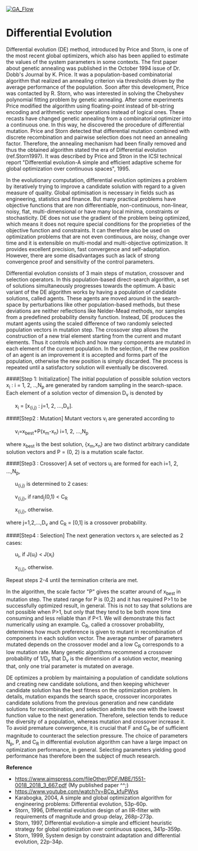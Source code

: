 <a href="https://en.wikipedia.org/wiki/Differential_evolution"><img src="https://upload.wikimedia.org/wikipedia/commons/thumb/e/e0/Ackley.gif/220px-Ackley.gif" title="GA" alt="GA_Flow"></a>



# Differential Evolution

Differential evolution (DE) method, introduced by Price and Storn, is one of the most recent global optimizers, which also has been applied to estimate the values of the system parameters in some contexts. The first paper about genetic annealing was published in the October 1994 issue of Dr. Dobb's Journal by K. Price. It was a population-based combinatorial algorithm that realized an annealing criterion via thresholds driven by the average performance of the population. Soon after this development, Price was contacted by R. Storn, who was interested in solving the Chebyshev polynomial fitting problem by genetic annealing. After some experiments Price modified the algorithm using floating-point instead of bit-string encoding and arithmetic vector operations instead of logical ones. These recasts have changed genetic annealing from a combinatorial optimizer into a continuous one. In this way, he discovered the procedure of differential mutation. Price and Storn detected that differential mutation combined with discrete recombination and pairwise selection does not need an annealing factor. Therefore, the annealing mechanism had been finally removed and thus the obtained algorithm stated the era of Differential evolution (ref.Storn1997). It was described by Price and Stron in the ICSI technical report "Differential evolution-A simple and efficient adaptive scheme for global optimization over continuous spaces", 1995.

In the evolutionary computation, differential evolution optimizes a problem by iteratively trying to improve a candidate solution with regard to a given measure of quality. Global optimisation is necessary in fields such as engineering, statistics and finance. But many practical problems have objective functions that are non differentiable, non-continuous, non-linear, noisy, flat, multi-dimensional or have many local minima, constraints or stochasticity. DE does not use the gradient of the problem being optimized, which means it does not require special conditions for the proprieties of the objective function and constraints. It can therefore also be used on optimization problems that are not even continuous, are noisy, change over time and it is extensible on multi-modal and multi-objective optimization. It provides excellent precision, fast convergence and self-adaptation. However, there are some disadvantages such as lack of strong convergence proof and sensitivity of the control parameters.

Differential evolution consists of 3 main steps of mutation, crossover and selection operators. In this population-based direct-search algorithm, a set of solutions simultaneously progresses towards the optimum. A basic variant of the DE algorithm works by having a population of candidate solutions, called agents. These agents are moved around in the search-space by perturbations like other population-based methods, but these deviations are neither reflections like Nelder-Mead methods, nor samples from a predefined probability density function. Instead, DE produces the mutant agents using the scaled difference of two randomly selected population vectors in mutation step. The crossover step allows the construction of a new trial element starting from the current and mutant elements. Thus it controls which and how many components are mutated in each element of the current population. In the selection, if the new position of an agent is an improvement it is accepted and forms part of the population, otherwise the new position is simply discarded. The process is repeated until a satisfactory solution will eventually be discovered. 

####[Step 1: Initialization]
The initial population of possible solution vectors x<sub>i</sub> : i = 1, 2, ..,N<sub>p</sub> are generated by random sampling in the search-space. Each element of a solution vector of dimension D<sub>v</sub> is denoted by 

<ol>x<sub>i</sub> = [x<sub>{i,j}</sub> : j=1, 2, ...,D<sub>v</sub>].</ol>

####[Step2 : Mutation] 
Mutant vectors v<sub>i</sub> are generated according to 

<ol>v<sub>i</sub>=x<sub>best</sub>+P(x<sub>m</sub>-x<sub>n</sub>) i=1, 2, ...,N<sub>p</sub></ol>

where x<sub>best</sub> is the best solution, {x<sub>m</sub>,x<sub>n</sub>} are two distinct arbitrary candidate solution vectors and P = (0, 2) is a mutation scale factor. 

####[Step3 : Crossover]
A set of vectors u<sub>i</sub> are formed for each i=1, 2, ...,N<sub>p</sub>,

<ol>u<sub>{i,j}</sub> is determined to 2 cases:</ol>

<ol>v<sub>{i,j}</sub>, if rand<sub>j</sub>(0,1) < C<sub>R</sub></ol>

<ol>x<sub>{i,j}</sub>, otherwise.</ol>

where j=1,2,...,D<sub>v</sub> and C<sub>R</sub> = [0,1] is a crossover probability.

####[Step4 : Selection]
The next generation vectors x<sub>i</sub> are selected as 2 cases:

<ol>u<sub>i</sub>, if J(u<sub>i</sub>) < J(x<sub>i</sub>)</ol>

<ol>x<sub>{i,j}</sub>, otherwise.</ol>

Repeat steps 2-4 until the termination criteria are met. 



In the algorithm, the scale factor "P" gives the scatter around of x<sub>best</sub> in mutation step. The stated range for P is (0,2) and it has required P>1 to be successfully optimized result, in general. This is not to say that solutions are not possible when P>1, but only that they tend to be both more time consuming and less reliable than if P<1. We will demonstrate this fact numerically using an example. C<sub>R</sub>, called a crossover probability, determines how much preference is given to mutant in recombination of components in each solution vector. The average number of parameters mutated depends on the crossover model and a low C<sub>R</sub> corresponds to a low mutation rate. Many genetic algorithms recommend a crossover probability of 1/D<sub>v</sub> that D<sub>v</sub> is the dimension of a solution vector, meaning that, only one trial parameter is mutated on average. 

DE optimizes a problem by maintaining a population of candidate solutions and creating new candidate solutions, and then keeping whichever candidate solution has the best fitness on the optimization problem. In details, mutation expands the search space, crossover incorporates candidate solutions from the previous generation and new candidate solutions for recombination, and selection admits the one with the lowest function value to the next generation. Therefore, selection tends to reduce the diversity of a population, whereas mutation and crossover increase it. To avoid premature convergence, it is crucial that F and C<sub>R</sub> be of sufficient magnitude to counteract the selection pressure. The choice of parameters N<sub>p</sub>, P, and C<sub>R</sub> in differential evolution algorithm can have a large impact on optimization performance, in general. Selecting parameters yielding good performance has therefore been the subject of much research. 


**Reference**

- https://www.aimspress.com/fileOther/PDF/MBE/1551-0018_2018_3_667.pdf (My published paper ^^;)
- https://www.youtube.com/watch?v=BCp_kfuPWvs
- Karabogka, 2004, A simple and global optimization algorithm for engineering problems: Differential evolution, 53p-60p.
- Storn, 1996, Differential evolution design of an IIR-filter with requirements of magnitude and group delay, 268p-273p.
- Storn, 1997, Differential evolution-a simple and efficient heuristic strategy for global optimization over continuous spaces, 341p-359p.
- Storn, 1999, System design by constraint adaptation and differential evolution, 22p-34p.